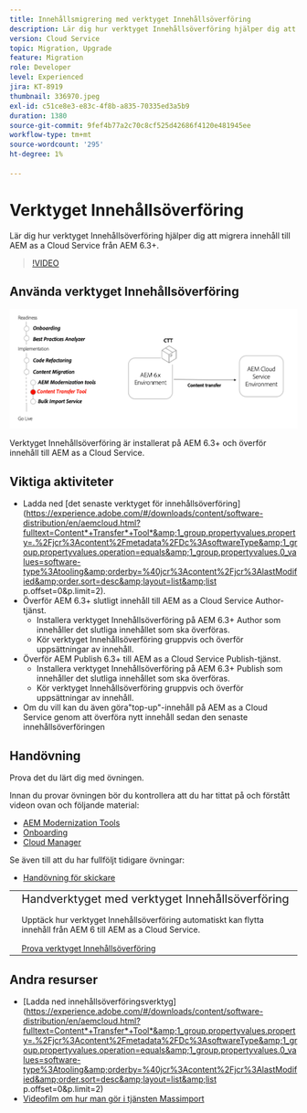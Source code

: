 ```yaml
---
title: Innehållsmigrering med verktyget Innehållsöverföring
description: Lär dig hur verktyget Innehållsöverföring hjälper dig att migrera innehåll till AEM as a Cloud Service från AEM 6.
version: Cloud Service
topic: Migration, Upgrade
feature: Migration
role: Developer
level: Experienced
jira: KT-8919
thumbnail: 336970.jpeg
exl-id: c51ce8e3-e83c-4f8b-a835-70335ed3a5b9
duration: 1380
source-git-commit: 9fef4b77a2c70c8cf525d42686f4120e481945ee
workflow-type: tm+mt
source-wordcount: '295'
ht-degree: 1%

---
```



# Verktyget Innehållsöverföring

Lär dig hur verktyget Innehållsöverföring hjälper dig att migrera innehåll till AEM as a Cloud Service från AEM 6.3+.

>[!VIDEO](https://video.tv.adobe.com/v/336970?quality=12&learn=on)

## Använda verktyget Innehållsöverföring

![Livscykel för verktyget Innehållsöverföring](../assets/content-transfer-tool.png)

Verktyget Innehållsöverföring är installerat på AEM 6.3+ och överför innehåll till AEM as a Cloud Service.

## Viktiga aktiviteter

+ Ladda ned [det senaste verktyget för innehållsöverföring](https://experience.adobe.com/#/downloads/content/software-distribution/en/aemcloud.html?fulltext=Content*+Transfer*+Tool*&amp;1_group.propertyvalues.property=.%2Fjcr%3Acontent%2Fmetadata%2FDc%3AsoftwareType&amp;1_group.propertyvalues.operation=equals&amp;1_group.propertyvalues.0_values=software-type%3Atooling&amp;orderby=%40jcr%3Acontent%2Fjcr%3AlastModified&amp;order.sort=desc&amp;layout=list&amp;list p.offset=0&amp;p.limit=2).
+ Överför AEM 6.3+ slutligt innehåll till AEM as a Cloud Service Author-tjänst.
   + Installera verktyget Innehållsöverföring på AEM 6.3+ Author som innehåller det slutliga innehållet som ska överföras.
   + Kör verktyget Innehållsöverföring gruppvis och överför uppsättningar av innehåll.
+ Överför AEM Publish 6.3+ till AEM as a Cloud Service Publish-tjänst.
   + Installera verktyget Innehållsöverföring på AEM 6.3+ Publish som innehåller det slutliga innehållet som ska överföras.
   + Kör verktyget Innehållsöverföring gruppvis och överför uppsättningar av innehåll.
+ Om du vill kan du även göra&quot;top-up&quot;-innehåll på AEM as a Cloud Service genom att överföra nytt innehåll sedan den senaste innehållsöverföringen

## Handövning

Prova det du lärt dig med övningen.

Innan du provar övningen bör du kontrollera att du har tittat på och förstått videon ovan och följande material:

+ [AEM Modernization Tools](../aem-modernization-tools.md)
+ [Onboarding](../onboarding.md)
+ [Cloud Manager](../cloud-manager.md)

Se även till att du har fullföljt tidigare övningar:

+ [Handövning för skickare](../dispatcher.md#hands-on-exercise)

<table style="border-width:0">
    <tr>
        <td style="width:150px">
            <a  rel="noreferrer"
                target="_blank"
                href="https://github.com/adobe/aem-cloud-engineering-video-series-exercises/tree/session6-transfercontent#cloud-acceleration-bootcamp---session-6-content"><img alt="Handövande GitHub-databas" src="../assets/github.png"/>
            </a>        
        </td>
        <td style="width:100%;margin-bottom:1rem;">
            <div style="font-size:1.25rem;font-weight:400;">Handverktyget med verktyget Innehållsöverföring</div>
            <p style="margin:1rem 0">
                Upptäck hur verktyget Innehållsöverföring automatiskt kan flytta innehåll från AEM 6 till AEM as a Cloud Service.
            </p>
            <a  rel="noreferrer"
                target="_blank"
                href="https://github.com/adobe/aem-cloud-engineering-video-series-exercises/tree/session6-transfercontent#cloud-acceleration-bootcamp---session-6-content" class="spectrum-Button spectrum-Button--primary spectrum-Button--sizeM">
                <span class="spectrum-Button-label has-no-wrap has-text-weight-bold">Prova verktyget Innehållsöverföring</span>
            </a>
        </td>
    </tr>
</table>

## Andra resurser

+ [Ladda ned innehållsöverföringsverktyg](https://experience.adobe.com/#/downloads/content/software-distribution/en/aemcloud.html?fulltext=Content*+Transfer*+Tool*&amp;1_group.propertyvalues.property=.%2Fjcr%3Acontent%2Fmetadata%2FDc%3AsoftwareType&amp;1_group.propertyvalues.operation=equals&amp;1_group.propertyvalues.0_values=software-type%3Atooling&amp;orderby=%40jcr%3Acontent%2Fjcr%3AlastModified&amp;order.sort=desc&amp;layout=list&amp;list p.offset=0&amp;p.limit=2)
+ [Videofilm om hur man gör i tjänsten Massimport](https://experienceleague.adobe.com/docs/experience-manager-learn/cloud-service/migration/bulk-import.html)

